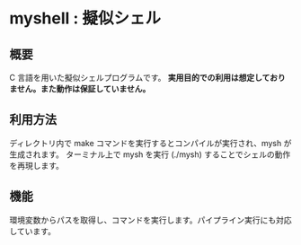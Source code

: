 # myshell : 擬似シェル
## 概要
C 言語を用いた擬似シェルプログラムです。
**実用目的での利用は想定しておりません。また動作は保証していません。**

## 利用方法
ディレクトリ内で make コマンドを実行するとコンパイルが実行され、mysh が生成されます。
ターミナル上で mysh を実行 (./mysh) することでシェルの動作を再現します。

## 機能
環境変数からパスを取得し、コマンドを実行します。パイプライン実行にも対応しています。

